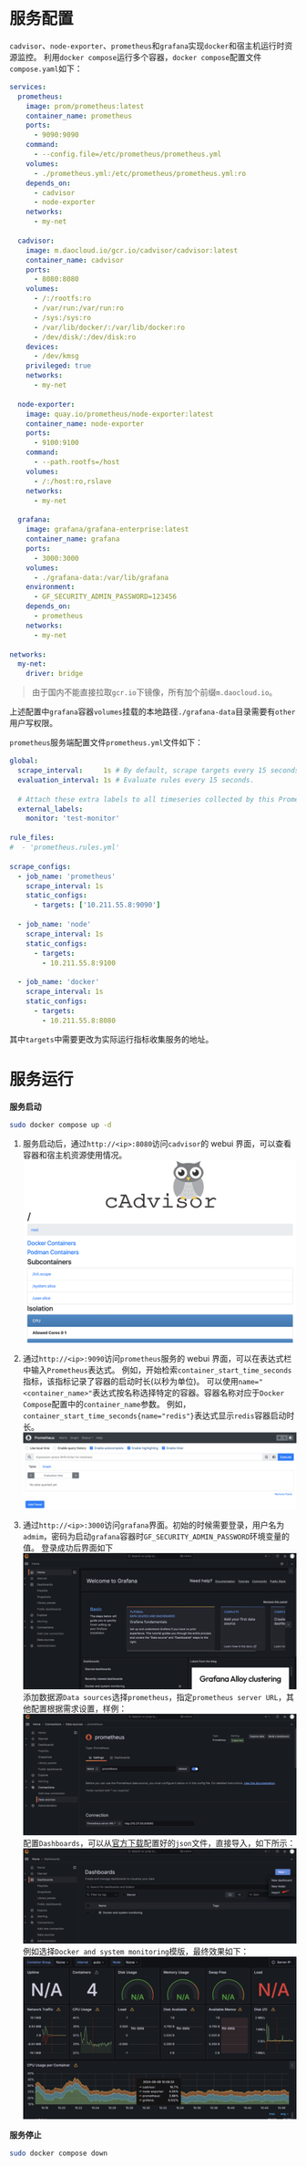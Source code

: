 # 服务配置
`cadvisor`、`node-exporter`、`prometheus`和`grafana`实现`docker`和宿主机运行时资源监控。
利用`docker compose`运行多个容器，`docker compose`配置文件`compose.yaml`如下：
```yml
services:
  prometheus:
    image: prom/prometheus:latest
    container_name: prometheus
    ports:
      - 9090:9090
    command:
      - --config.file=/etc/prometheus/prometheus.yml
    volumes:
      - ./prometheus.yml:/etc/prometheus/prometheus.yml:ro
    depends_on:
      - cadvisor
      - node-exporter
    networks:
      - my-net
  
  cadvisor:
    image: m.daocloud.io/gcr.io/cadvisor/cadvisor:latest
    container_name: cadvisor
    ports:
      - 8080:8080
    volumes:
      - /:/rootfs:ro
      - /var/run:/var/run:ro
      - /sys:/sys:ro
      - /var/lib/docker/:/var/lib/docker:ro
      - /dev/disk/:/dev/disk:ro
    devices:
      - /dev/kmsg
    privileged: true
    networks:
      - my-net

  node-exporter:
    image: quay.io/prometheus/node-exporter:latest
    container_name: node-exporter
    ports:
      - 9100:9100
    command:
      - --path.rootfs=/host
    volumes:
      - /:/host:ro,rslave
    networks:
      - my-net
    
  grafana:
    image: grafana/grafana-enterprise:latest
    container_name: grafana
    ports:
      - 3000:3000
    volumes:
      - ./grafana-data:/var/lib/grafana
    environment:
      - GF_SECURITY_ADMIN_PASSWORD=123456
    depends_on:
      - prometheus
    networks:
      - my-net

networks:
  my-net:
    driver: bridge
```
> 由于国内不能直接拉取`gcr.io`下镜像，所有加个前缀`m.daocloud.io`。

上述配置中`grafana`容器`volumes`挂载的本地路径`./grafana-data`目录需要有`other`用户写权限。

`prometheus`服务端配置文件`prometheus.yml`文件如下：
```yml
global:
  scrape_interval:     1s # By default, scrape targets every 15 seconds.
  evaluation_interval: 1s # Evaluate rules every 15 seconds.

  # Attach these extra labels to all timeseries collected by this Prometheus instance.
  external_labels:
    monitor: 'test-monitor'

rule_files:
#  - 'prometheus.rules.yml'

scrape_configs:
  - job_name: 'prometheus'
    scrape_interval: 1s
    static_configs:
      - targets: ['10.211.55.8:9090']

  - job_name: 'node'
    scrape_interval: 1s
    static_configs:
      - targets:
        - 10.211.55.8:9100

  - job_name: 'docker'
    scrape_interval: 1s
    static_configs:
      - targets:
        - 10.211.55.8:8080
```
其中`targets`中需要更改为实际运行指标收集服务的地址。

# 服务运行
**服务启动**
```bash
sudo docker compose up -d
```
1. 服务启动后，通过`http://<ip>:8080`访问`cadvisor`的 webui 界面，可以查看容器和宿主机资源使用情况。
![cadvisor](./images/cadvisor.png)

2. 通过`http://<ip>:9090`访问`prometheus`服务的 webui 界面，可以在表达式栏中输入`Prometheus`表达式。
例如，开始检索`container_start_time_seconds`指标，该指标记录了容器的启动时长(以秒为单位)。
可以使用`name="<container_name>"`表达式按名称选择特定的容器。容器名称对应于`Docker Compose`配置中的`container_name`参数。
例如，`container_start_time_seconds{name="redis"}`表达式显示`redis`容器启动时长。
![prometheus](./images/prometheus.png)

3. 通过`http://<ip>:3000`访问`grafana`界面。初始的时候需要登录，用户名为`admim`，密码为启动`grafana`容器时`GF_SECURITY_ADMIN_PASSWORD`环境变量的值。
登录成功后界面如下
![grafana](./images/grafana.png)
添加数据源`Data sources`选择`prometheus`，指定`prometheus server URL`，其他配置根据需求设置，样例：
![datasources](./images/prometheus_datasources.png)
配置`Dashboards`，可以从[官方下载](https://grafana.com/grafana/dashboards/)配置好的`json`文件，直接导入，如下所示：
![dashboards](./images/dashboard.png)
例如选择`Docker and system monitoring`模版，最终效果如下：
![dashboards_ok](./images/dashboard_ok.png)

**服务停止**
```bash
sudo docker compose down
```
